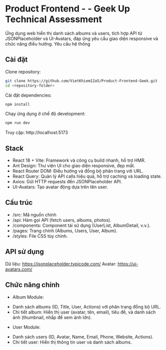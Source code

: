 # Product Frontend - - Geek Up Technical Assessment
Ứng dụng web hiển thị danh sách albums và users, tích hợp API từ JSONPlaceholder và UI-Avatars, đáp ứng yêu cầu giao diện responsive và chức năng điều hướng.
Yêu cầu hệ thống
## Cài đặt
Clone repository:
```bash
git clone https://github.com/VietKhiem12a5/Product-Frontend-Geek.git
cd <repository-folder>
```
Cài đặt dependencies:
```bash
npm install
```
Chạy ứng dụng ở chế độ development:
```bash
npm run dev
```
Truy cập: http://localhost:5173

## Stack
- React 18 + Vite: Framework và công cụ build nhanh, hỗ trợ HMR.
- Ant Design: Thư viện UI cho giao diện responsive, đẹp mắt.
- React Router DOM: Điều hướng và đồng bộ phân trang với URL.
- React Query: Quản lý API calls hiệu quả, hỗ trợ caching và loading state.
- Axios: Gửi HTTP requests đến JSONPlaceholder API.
- UI-Avatars: Tạo avatar động dựa trên tên user.

## Cấu trúc
- /src: Mã nguồn chính
- /api: Hàm gọi API (fetch users, albums, photos).
- /components: Component tái sử dụng (UserList, AlbumDetail, v.v.).
- /pages: Trang chính (Albums, Users, User, Album).
- /styles: File CSS tùy chỉnh.

## API sử dụng

Dữ liệu: https://jsonplaceholder.typicode.com/ 
Avatar: https://ui-avatars.com/ 

## Chức năng chính

- Album Module:
+ Danh sách albums (ID, Title, User, Actions) với phân trang đồng bộ URL.
+ Chi tiết album: Hiển thị user (avatar, tên, email), tiêu đề, và danh sách ảnh (thumbnail, nhấp để xem ảnh lớn).


- User Module:
+ Danh sách users (ID, Avatar, Name, Email, Phone, Website, Actions).
+ Chi tiết user: Hiển thị thông tin user và danh sách albums.


